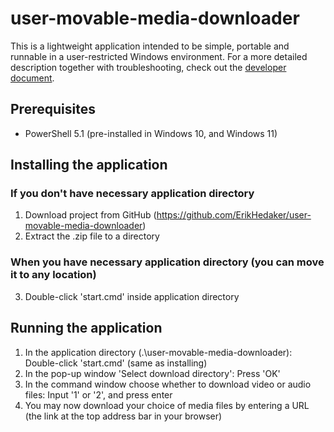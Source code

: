 # user-movable-media-downloader

This is a lightweight application intended to be simple, portable and runnable in a user-restricted Windows environment.
For a more detailed description together with troubleshooting, check out the [developer document](./docs/DEV.md).

## Prerequisites

- PowerShell 5.1 (pre-installed in Windows 10, and Windows 11)

## Installing the application

### If you don't have necessary application directory
1. Download project from GitHub (https://github.com/ErikHedaker/user-movable-media-downloader)
2. Extract the .zip file to a directory
### When you have necessary application directory (you can move it to any location)
3. Double-click 'start.cmd' inside application directory

## Running the application

1. In the application directory (.\user-movable-media-downloader\): Double-click 'start.cmd' (same as installing)
2. In the pop-up window 'Select download directory': Press 'OK'
3. In the command window choose whether to download video or audio files: Input '1' or '2', and press enter
4. You may now download your choice of media files by entering a URL (the link at the top address bar in your browser)
